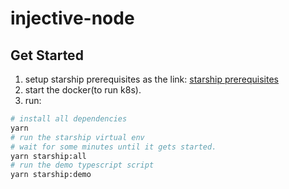 # injective-node

## Get Started

1. setup starship prerequisites as the link:
[starship prerequisites](https://docs.hyperweb.io/starship#prerequisites)
2. start the docker(to run k8s).
3. run:

```sh
# install all dependencies
yarn
# run the starship virtual env
# wait for some minutes until it gets started.
yarn starship:all
# run the demo typescript script
yarn starship:demo
```

